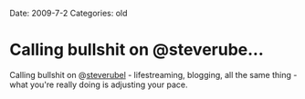 Date: 2009-7-2
Categories: old

# Calling bullshit on @steverube...

Calling bullshit on @<a href="http://twitter.com/steverubel">steverubel</a> - lifestreaming, blogging, all the same thing - what you're really doing is adjusting your pace.

